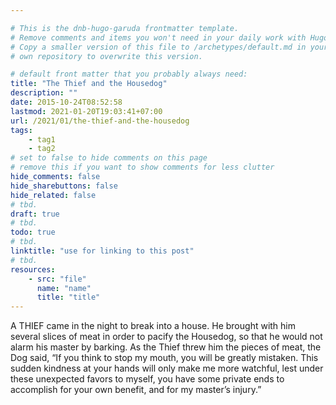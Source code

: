 ```yaml
---

# This is the dnb-hugo-garuda frontmatter template. 
# Remove comments and items you won't need in your daily work with Hugo.
# Copy a smaller version of this file to /archetypes/default.md in your
# own repository to overwrite this version.

# default front matter that you probably always need:
title: "The Thief and the Housedog"
description: ""
date: 2015-10-24T08:52:58
lastmod: 2021-01-20T19:03:41+07:00
url: /2021/01/the-thief-and-the-housedog
tags:
    - tag1
    - tag2
# set to false to hide comments on this page
# remove this if you want to show comments for less clutter
hide_comments: false
hide_sharebuttons: false
hide_related: false
# tbd.
draft: true
# tbd.
todo: true
# tbd.
linktitle: "use for linking to this post"
# tbd.
resources:
    - src: "file"
      name: "name"
      title: "title"
---
```

A THIEF came in the night to break into a house. He brought with him several slices of meat in order to pacify the Housedog, so that he would not alarm his master by barking. As the Thief threw him the pieces of meat, the Dog said, “If you think to stop my mouth, you will be greatly mistaken. This sudden kindness at your hands will only make me more watchful, lest under these unexpected favors to myself, you have some private ends to accomplish for your own benefit, and for my master’s injury.”
